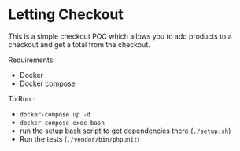 # Letting Checkout

This is a simple checkout POC which allows you to add products to a checkout and get a total from the checkout.

Requirements: 
- Docker
- Docker compose

To Run :
- `docker-compose up -d`
- `docker-compose exec bash`
- run the setup bash script to get dependencies there (`./setup.sh`)
- Run the tests (`./vendor/bin/phpunit`)
